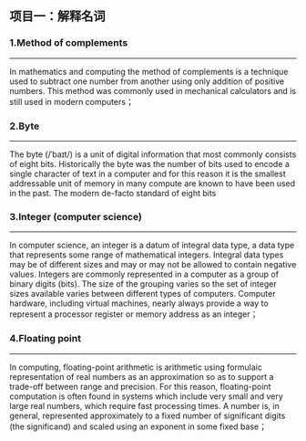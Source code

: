 ## 项目一：解释名词

### 1.Method of complements
---
In mathematics and computing the method of complements is a technique used to subtract one number from another using only addition of positive numbers. This method was commonly used in mechanical calculators and is still used in modern computers； 

### 2.Byte
---
The byte (/ˈbaɪt/) is a unit of digital information that most commonly consists of eight bits. Historically the byte was the number of bits used to encode a single character of text in a computer and for this reason it is the smallest addressable unit of memory in many compute are known to have been used in the past. The modern de-facto standard of eight bits

### 3.Integer (computer science)
---
In computer science, an integer is a datum of integral data type, a data type that represents some range of mathematical integers. Integral data types may be of different sizes and may or may not be allowed to contain negative values. Integers are commonly represented in a computer as a group of binary digits (bits). The size of the grouping varies so the set of integer sizes available varies between different types of computers. Computer hardware, including virtual machines, nearly always provide a way to represent a processor register or memory address as an integer；

### 4.Floating point
---
In computing, floating-point arithmetic is arithmetic using formulaic representation of real numbers as an approximation so as to support a trade-off between range and precision. For this reason, floating-point computation is often found in systems which include very small and very large real numbers, which require fast processing times. A number is, in general, represented approximately to a fixed number of significant digits (the significand) and scaled using an exponent in some fixed base；

